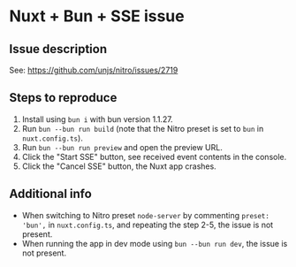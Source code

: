 # Nuxt + Bun + SSE issue
## Issue description
See: https://github.com/unjs/nitro/issues/2719

## Steps to reproduce
1. Install using `bun i` with bun version 1.1.27.
2. Run `bun --bun run build` (note that the Nitro preset is set to `bun` in `nuxt.config.ts`).
3. Run `bun --bun run preview` and open the preview URL.
4. Click the "Start SSE" button, see received event contents in the console.
5. Click the "Cancel SSE" button, the Nuxt app crashes.

## Additional info
- When switching to Nitro preset `node-server` by commenting `preset: 'bun',` in `nuxt.config.ts`, and repeating the step 2-5, the issue is not present.
- When running the app in dev mode using `bun --bun run dev`, the issue is not present.
